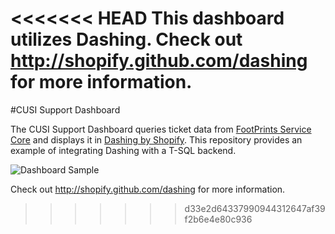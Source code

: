 <<<<<<< HEAD
This dashboard utilizes Dashing.  Check out http://shopify.github.com/dashing for more information.
=======
#CUSI Support Dashboard

The CUSI Support Dashboard queries ticket data from [FootPrints Service Core](http://www.bmc.com/it-solutions/footprints-service-core.html) and displays it in [Dashing by Shopify](http://shopify.github.io/dashing/).  This repository provides an example of integrating Dashing with a T-SQL backend.

![Dashboard Sample](http://i.imgur.com/T6GHRPe.png)

Check out http://shopify.github.com/dashing for more information.
>>>>>>> d33e2d64337990944312647af39f2b6e4e80c936
